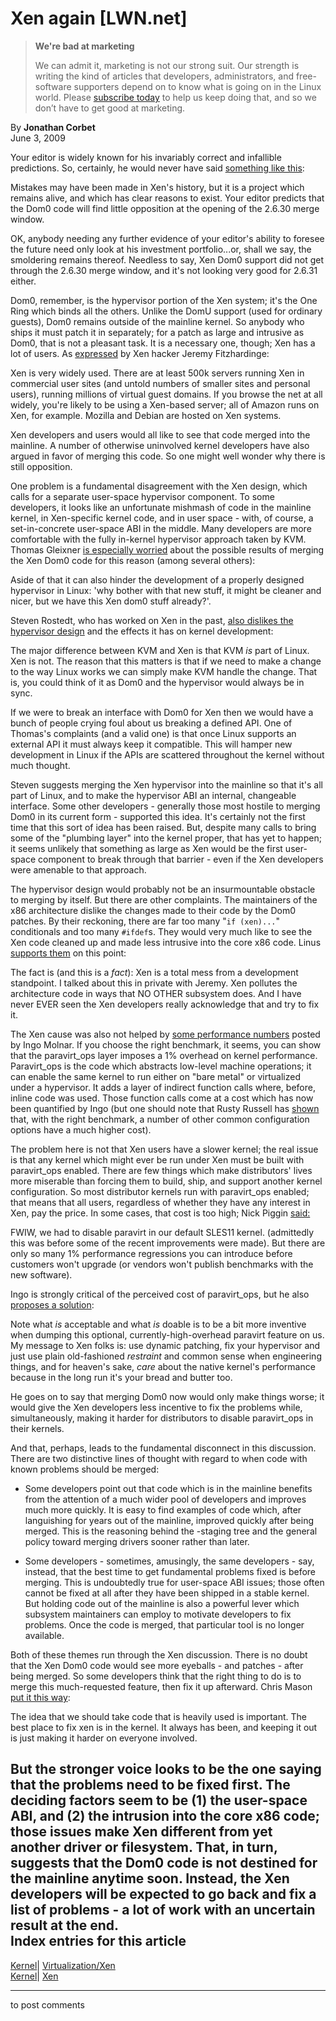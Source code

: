 # Xen again [LWN.net]

> **We're bad at marketing**
> 
> We can admit it, marketing is not our strong suit. Our strength is writing the kind of articles that developers, administrators, and free-software supporters depend on to know what is going on in the Linux world. Please [subscribe today](/Promo/nsn-bad/subscribe) to help us keep doing that, and so we don’t have to get good at marketing. 

By **Jonathan Corbet**  
June 3, 2009 

Your editor is widely known for his invariably correct and infallible predictions. So, certainly, he would never have said [something like this](http://lwn.net/Articles/321696/): 

Mistakes may have been made in Xen's history, but it is a project which remains alive, and which has clear reasons to exist. Your editor predicts that the Dom0 code will find little opposition at the opening of the 2.6.30 merge window. 

OK, anybody needing any further evidence of your editor's ability to foresee the future need only look at his investment portfolio...or, shall we say, the smoldering remains thereof. Needless to say, Xen Dom0 support did not get through the 2.6.30 merge window, and it's not looking very good for 2.6.31 either. 

Dom0, remember, is the hypervisor portion of the Xen system; it's the One Ring which binds all the others. Unlike the DomU support (used for ordinary guests), Dom0 remains outside of the mainline kernel. So anybody who ships it must patch it in separately; for a patch as large and intrusive as Dom0, that is not a pleasant task. It is a necessary one, though; Xen has a lot of users. As [expressed](/Articles/335814/) by Xen hacker Jeremy Fitzhardinge: 

Xen is very widely used. There are at least 500k servers running Xen in commercial user sites (and untold numbers of smaller sites and personal users), running millions of virtual guest domains. If you browse the net at all widely, you're likely to be using a Xen-based server; all of Amazon runs on Xen, for example. Mozilla and Debian are hosted on Xen systems. 

Xen developers and users would all like to see that code merged into the mainline. A number of otherwise uninvolved kernel developers have also argued in favor of merging this code. So one might well wonder why there is still opposition. 

One problem is a fundamental disagreement with the Xen design, which calls for a separate user-space hypervisor component. To some developers, it looks like an unfortunate mishmash of code in the mainline kernel, in Xen-specific kernel code, and in user space - with, of course, a set-in-concrete user-space ABI in the middle. Many developers are more comfortable with the fully in-kernel hypervisor approach taken by KVM. Thomas Gleixner [is especially worried](/Articles/335815/) about the possible results of merging the Xen Dom0 code for this reason (among several others): 

Aside of that it can also hinder the development of a properly designed hypervisor in Linux: 'why bother with that new stuff, it might be cleaner and nicer, but we have this Xen dom0 stuff already?'. 

Steven Rostedt, who has worked on Xen in the past, [also dislikes the hypervisor design](/Articles/335816/) and the effects it has on kernel development: 

The major difference between KVM and Xen is that KVM _is_ part of Linux. Xen is not. The reason that this matters is that if we need to make a change to the way Linux works we can simply make KVM handle the change. That is, you could think of it as Dom0 and the hypervisor would always be in sync. 

If we were to break an interface with Dom0 for Xen then we would have a bunch of people crying foul about us breaking a defined API. One of Thomas's complaints (and a valid one) is that once Linux supports an external API it must always keep it compatible. This will hamper new development in Linux if the APIs are scattered throughout the kernel without much thought. 

Steven suggests merging the Xen hypervisor into the mainline so that it's all part of Linux, and to make the hypervisor ABI an internal, changeable interface. Some other developers - generally those most hostile to merging Dom0 in its current form - supported this idea. It's certainly not the first time that this sort of idea has been raised. But, despite many calls to bring some of the "plumbing layer" into the kernel proper, that has yet to happen; it seems unlikely that something as large as Xen would be the first user-space component to break through that barrier - even if the Xen developers were amenable to that approach. 

The hypervisor design would probably not be an insurmountable obstacle to merging by itself. But there are other complaints. The maintainers of the x86 architecture dislike the changes made to their code by the Dom0 patches. By their reckoning, there are far too many "`if (xen)...`" conditionals and too many `#ifdef`s. They would very much like to see the Xen code cleaned up and made less intrusive into the core x86 code. Linus [supports them](/Articles/335817/) on this point: 

The fact is (and this is a _fact_): Xen is a total mess from a development standpoint. I talked about this in private with Jeremy. Xen pollutes the architecture code in ways that NO OTHER subsystem does. And I have never EVER seen the Xen developers really acknowledge that and try to fix it. 

The Xen cause was also not helped by [some performance numbers](/Articles/335818/) posted by Ingo Molnar. If you choose the right benchmark, it seems, you can show that the paravirt_ops layer imposes a 1% overhead on kernel performance. Paravirt_ops is the code which abstracts low-level machine operations; it can enable the same kernel to run either on "bare metal" or virtualized under a hypervisor. It adds a layer of indirect function calls where, before, inline code was used. Those function calls come at a cost which has now been quantified by Ingo (but one should note that Rusty Russell has [shown](/Articles/335892/) that, with the right benchmark, a number of other common configuration options have a much higher cost). 

The problem here is not that Xen users have a slower kernel; the real issue is that any kernel which might ever be run under Xen must be built with paravirt_ops enabled. There are few things which make distributors' lives more miserable than forcing them to build, ship, and support another kernel configuration. So most distributor kernels run with paravirt_ops enabled; that means that all users, regardless of whether they have any interest in Xen, pay the price. In some cases, that cost is too high; Nick Piggin [said:](/Articles/335819/)

FWIW, we had to disable paravirt in our default SLES11 kernel. (admittedly this was before some of the recent improvements were made). But there are only so many 1% performance regressions you can introduce before customers won't upgrade (or vendors won't publish benchmarks with the new software). 

Ingo is strongly critical of the perceived cost of paravirt_ops, but he also [proposes a solution](/Articles/335820/): 

Note what _is_ acceptable and what _is_ doable is to be a bit more inventive when dumping this optional, currently-high-overhead paravirt feature on us. My message to Xen folks is: use dynamic patching, fix your hypervisor and just use plain old-fashioned _restraint_ and common sense when engineering things, and for heaven's sake, _care_ about the native kernel's performance because in the long run it's your bread and butter too. 

He goes on to say that merging Dom0 now would only make things worse; it would give the Xen developers less incentive to fix the problems while, simultaneously, making it harder for distributors to disable paravirt_ops in their kernels. 

And that, perhaps, leads to the fundamental disconnect in this discussion. There are two distinctive lines of thought with regard to when code with known problems should be merged: 

  * Some developers point out that code which is in the mainline benefits from the attention of a much wider pool of developers and improves much more quickly. It is easy to find examples of code which, after languishing for years out of the mainline, improved quickly after being merged. This is the reasoning behind the -staging tree and the general policy toward merging drivers sooner rather than later. 

  * Some developers - sometimes, amusingly, the same developers - say, instead, that the best time to get fundamental problems fixed is before merging. This is undoubtedly true for user-space ABI issues; those often cannot be fixed at all after they have been shipped in a stable kernel. But holding code out of the mainline is also a powerful lever which subsystem maintainers can employ to motivate developers to fix problems. Once the code is merged, that particular tool is no longer available. 




Both of these themes run through the Xen discussion. There is no doubt that the Xen Dom0 code would see more eyeballs - and patches - after being merged. So some developers think that the right thing to do is to merge this much-requested feature, then fix it up afterward. Chris Mason [put it this way](/Articles/335822/): 

The idea that we should take code that is heavily used is important. The best place to fix xen is in the kernel. It always has been, and keeping it out is just making it harder on everyone involved. 

But the stronger voice looks to be the one saying that the problems need to be fixed first. The deciding factors seem to be (1) the user-space ABI, and (2) the intrusion into the core x86 code; those issues make Xen different from yet another driver or filesystem. That, in turn, suggests that the Dom0 code is not destined for the mainline anytime soon. Instead, the Xen developers will be expected to go back and fix a list of problems - a lot of work with an uncertain result at the end.  
Index entries for this article  
---  
[Kernel](/Kernel/Index)| [Virtualization/Xen](/Kernel/Index#Virtualization-Xen)  
[Kernel](/Kernel/Index)| [Xen](/Kernel/Index#Xen)  
  


* * *

to post comments 
